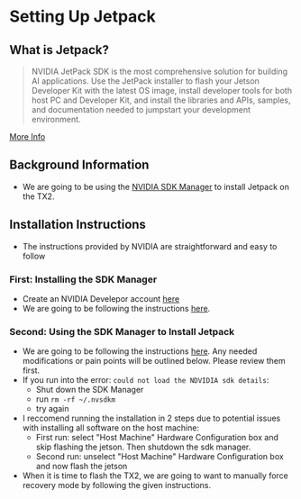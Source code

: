 # Setting Up Jetpack


## What is Jetpack?
> NVIDIA JetPack SDK is the most comprehensive solution for building AI applications. Use the JetPack installer to flash your Jetson Developer Kit with the latest OS image, install developer tools for both host PC and Developer Kit, and install the libraries and APIs, samples, and documentation needed to jumpstart your development environment.

[More Info](https://developer.nvidia.com/embedded/jetpack)

## Background Information
* We are going to be using the [NVIDIA SDK Manager](https://docs.nvidia.com/sdk-manager/index.html) to install Jetpack on the TX2.


## Installation Instructions
* The instructions provided by NVIDIA are straightforward and easy to follow

### First: Installing the SDK Manager
* Create an NVIDIA Develepor account [here](https://developer.nvidia.com/)
* We are going to be following the instructions [here](https://docs.nvidia.com/sdk-manager/download-run-sdkm/index.html).

### Second: Using the SDK Manager to Install Jetpack
* We are going to be following the instructions [here](https://docs.nvidia.com/sdk-manager/install-with-sdkm-jetson/index.html). Any needed modifications or pain points will be outlined below. Please review them first.
* If you run into the error: `could not load the NDVIDIA sdk details`:
  * Shut down the SDK Manager
  * run `rm -rf ~/.nvsdkm`
  * try again
* I reccomend running the installation in 2 steps due to potential issues with installing all software on the host machine:
  * First run: select "Host Machine" Hardware Configuration box and skip flashing the jetson. Then shutdown the sdk manager.
  * Second run: unselect "Host Machine" Hardware Configuration box and now flash the jetson
* When it is time to flash the TX2, we are going to want to manually force recovery mode by following the given instructions.
